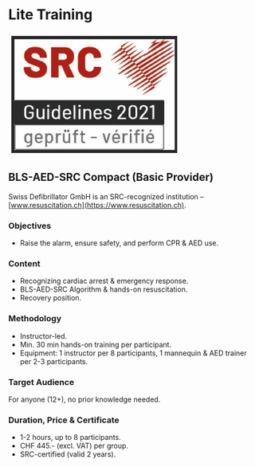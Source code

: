 # Lite Training
![SRC Logo](../../assets/home/srclogo.jpeg)

## BLS-AED-SRC Compact (Basic Provider)

Swiss Defibrillator GmbH is an SRC-recognized institution – [www.resuscitation.ch](https://www.resuscitation.ch).

### Objectives
- Raise the alarm, ensure safety, and perform CPR & AED use.

### Content
- Recognizing cardiac arrest & emergency response.
- BLS-AED-SRC Algorithm & hands-on resuscitation.
- Recovery position.

### Methodology
- Instructor-led.
- Min. 30 min hands-on training per participant.
- Equipment: 1 instructor per 8 participants, 1 mannequin & AED trainer per 2-3 participants.

### Target Audience
For anyone (12+), no prior knowledge needed.

### Duration, Price & Certificate
- 1-2 hours, up to 8 participants.
- CHF 445.- (excl. VAT) per group.
- SRC-certified (valid 2 years).
